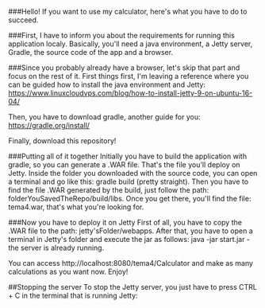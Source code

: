 ###Hello! If you want to use my calculator, here's what you have to do to succeed.

###First, I have to inform you about the requirements for running this application localy.
Basically, you'll need a java environment, a Jetty server, Gradle, the source code of the app and a browser.

###Since you probably already have a browser, let's skip that part and focus on the rest of it.
First things first, I'm leaving a reference where you can be guided how to install the java environment and Jetty:
https://www.linuxcloudvps.com/blog/how-to-install-jetty-9-on-ubuntu-16-04/

Then, you have to download gradle, another guide for you:
https://gradle.org/install/

Finally, download this repository!

###Putting all of it together
Initially you have to build the application with gradle, so you can generate a .WAR file. That's the file you'll deploy on Jetty.
Inside the folder you downloaded with the source code, you can open a terminal and go like this: gradle build (pretty straight).
Then you have to find the file .WAR generated by the build, just follow the path: folderYouSavedTheRepo/build/libs.
Once you get there, you'll find the file: tema4.war, that's what you're looking for.

###Now you have to deploy it on Jetty
First of all, you have to copy the .WAR file to the path: jetty'sFolder/webapps.
After that, you have to open a terminal in Jetty's folder and execute the jar as follows:
java -jar start.jar - the server is already running.

You can access http://localhost:8080/tema4/Calculator and make as many calculations as you want now. Enjoy!

##Stopping the server
To stop the Jetty server, you just have to press CTRL + C in the terminal that is running Jetty:
